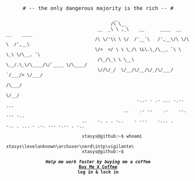 <p align="center">
<samp>
  # -- the only dangerous majority is the rich -- # 
</samp>
</p>

                                             __                                      
                                            /\ \__                                   
                                       __  _\ \ ,_\    __      ____  __  __    ____  
                                      /\ \/'\\ \ \/  /'__`\   /',__\/\ \/\ \  /',__\ 
                                      \/>  </ \ \ \_/\ \L\.\_/\__, `\ \ \_\ \/\__, `\
                                       /\_/\_\ \ \__\ \__/.\_\/\____/\/`____ \/\____/
                                       \//\/_/  \/__/\/__/\/_/\/___/  `/___/> \/___/ 
                                                                         /\___/      
                                                                         \/__/       
                                                      -..- - .- ... -.-- ...
                                                 ..    .- --    .-    --. --- -..                                     
                                 ..    -. . . -..    - ---    -... .    -.. . ... - .-. --- -.-- . -..

                                 xtasys@github:~$ whoami 
                                 xtasys\levelunknown\archuser\nerd\intp\vigilante\
                                 xtasys@github:~$ 

<p align="center">
<samp>
  <sup>
    <b>
    <i>Help me work faster by buying me a coffee</i>
    <br>
    <a href="https://buymeacoffee.com/xtasys">Buy Me A Coffee</a><br>
    log in & lock in 
  </sup>
</samp>
</p>
  
  
  
